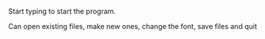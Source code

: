 Start typing to start the program. 

Can open existing files, make new ones, change the font, save files and quit
